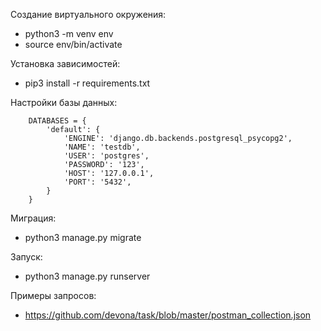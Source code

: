 Создание виртуального окружения:
* python3 -m venv env
* source env/bin/activate

Установка зависимостей:
* pip3 install -r requirements.txt

Настройки базы данных:
```
	DATABASES = {
		'default': {
			'ENGINE': 'django.db.backends.postgresql_psycopg2',
			'NAME': 'testdb',
			'USER': 'postgres',
			'PASSWORD': '123',
			'HOST': '127.0.0.1',
			'PORT': '5432',
		}
	}
```

Миграция:
* python3 manage.py migrate

Запуск:
* python3 manage.py runserver

Примеры запросов:
* https://github.com/devona/task/blob/master/postman_collection.json
